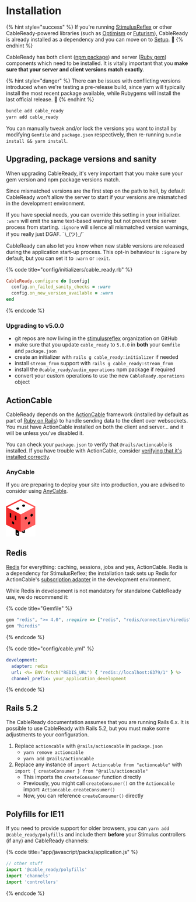 # Installation

{% hint style="success" %}
If you're running [StimulusReflex](https://docs.stimulusreflex.com) or other CableReady-powered libraries \(such as [Optimism](https://optimism.leastbad.com/) or [Futurism](https://github.com/julianrubisch/futurism)\), CableReady is already installed as a dependency and you can move on to [Setup](hello-world.md#setup). 🎉
{% endhint %}

CableReady has both client \([npm package](https://www.npmjs.com/package/cable_ready)\) and server \([Ruby gem](https://rubygems.org/gems/cable_ready)\) components which need to be installed. It is vitally important that you **make sure that your server and client versions match exactly**.

{% hint style="danger" %}
There can be issues with conflicting versions introduced when we're testing a pre-release build, since yarn will typically install the most recent package available, while Rubygems will install the last official release. 🤯
{% endhint %}

```bash
bundle add cable_ready
yarn add cable_ready
```

You can manually tweak and/or lock the versions you want to install by modifying `Gemfile` and `package.json` respectively, then re-running `bundle install && yarn install`.

## Upgrading, package versions and sanity

When upgrading CableReady, it's very important that you make sure your gem version and npm package versions match.

Since mismatched versions are the first step on the path to hell, by default CableReady won't allow the server to start if your versions are mismatched in the development environment.

If you have special needs, you can override this setting in your initializer. `:warn` will emit the same text-based warning but not prevent the server process from starting. `:ignore` will silence all mismatched version warnings, if you really just DGAF. ¯\\_\(ツ\)\_/¯

CableReady can also let you know when new stable versions are released during the application start-up process. This opt-in behaviour is `:ignore` by default, but you can set it to `:warn` or `:exit`.

{% code title="config/initializers/cable\_ready.rb" %}
```ruby
CableReady.configure do |config|
  config.on_failed_sanity_checks = :warn
  config.on_new_version_available = :warn
end
```
{% endcode %}

### Upgrading to v5.0.0

* git repos are now living in the [stimulusreflex](https://github.com/stimulusreflex) organization on GitHub
* make sure that you update `cable_ready` to `5.0.0` in **both** your `Gemfile` and `package.json`
* create an initializer with `rails g cable_ready:initializer` if needed
* install `stream_from` support with `rails g cable_ready:stream_from`
* install the `@cable_ready/audio_operations` npm package if required
* convert your custom operations to use the new `CableReady.operations` object

## ActionCable

CableReady depends on the [ActionCable](https://guides.rubyonrails.org/action_cable_overview.html) framework \(installed by default as part of [Ruby on Rails](https://rubyonrails.org/)\) to handle sending data to the client over websockets. You must have ActionCable installed on both the client and server... and it will be unless you've disabled it.

You can check your `package.json` to verify that `@rails/actioncable` is installed. If you have trouble with ActionCable, consider [verifying that it's installed correctly](troubleshooting/#verify-actioncable).

### AnyCable

If you are preparing to deploy your site into production, you are advised to consider using [AnyCable](https://anycable.io).

![](.gitbook/assets/anycable.png)

## Redis

[Redis](https://redis.io/download) for everything: caching, sessions, jobs and yes, ActionCable. Redis is a dependency for StimulusReflex; the installation task sets up Redis for ActionCable's [subscription adapter](https://guides.rubyonrails.org/action_cable_overview.html#subscription-adapter) in the development environment.

While Redis in development is not mandatory for standalone CableReady use, we do recommend it:

{% code title="Gemfile" %}
```ruby
gem "redis", ">= 4.0", :require => ["redis", "redis/connection/hiredis"]
gem "hiredis"
```
{% endcode %}

{% code title="config/cable.yml" %}
```yaml
development:
  adapter: redis
  url: <%= ENV.fetch("REDIS_URL") { "redis://localhost:6379/1" } %>
  channel_prefix: your_application_development
```
{% endcode %}

## Rails 5.2

The CableReady documentation assumes that you are running Rails 6.x. It is possible to use CableReady with Rails 5.2, but you must make some adjustments to your configuration.

1. Replace `actioncable` with `@rails/actioncable` in `package.json`
   * `yarn remove actioncable`
   * `yarn add @rails/actioncable`
2. Replace any instance of `import Actioncable from "actioncable"` with `import { createConsumer } from "@rails/actioncable"`
   * This imports the `createConsumer` function directly
   * Previously, you might call `createConsumer()` on the `Actioncable` import: `Actioncable.createConsumer()`
   * Now, you can reference `createConsumer()` directly

## Polyfills for IE11

If you need to provide support for older browsers, you can `yarn add @cable_ready/polyfills` and include them **before** your Stimulus controllers \(if any\) and CableReady channels:

{% code title="app/javascript/packs/application.js" %}
```javascript
// other stuff
import '@cable_ready/polyfills'
import 'channels'
import 'controllers'
```
{% endcode %}

